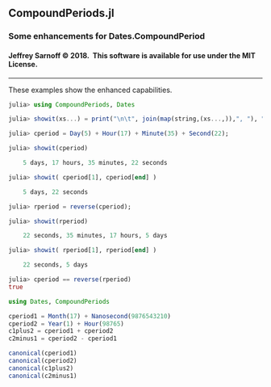 ## CompoundPeriods.jl
### Some enhancements for Dates.CompoundPeriod

#### Jeffrey Sarnoff &copy; 2018.&nbsp; This software is available for use under the MIT License.
-----

These examples show the enhanced capabilities.

```julia
julia> using CompoundPeriods, Dates

julia> showit(xs...) = print("\n\t", join(map(string,(xs...,)),", "), "\n");

julia> cperiod = Day(5) + Hour(17) + Minute(35) + Second(22);

julia> showit(cperiod)

	5 days, 17 hours, 35 minutes, 22 seconds

julia> showit( cperiod[1], cperiod[end] )

	5 days, 22 seconds

julia> rperiod = reverse(cperiod);

julia> showit(rperiod)

	22 seconds, 35 minutes, 17 hours, 5 days

julia> showit( rperiod[1], rperiod[end] )

	22 seconds, 5 days

julia> cperiod == reverse(rperiod)
true
```

```julia
using Dates, CompoundPeriods

cperiod1 = Month(17) + Nanosecond(9876543210)
cperiod2 = Year(1) + Hour(98765)
c1plus2 = cperiod1 + cperiod2
c2minus1 = cperiod2 - cperiod1

canonical(cperiod1)
canonical(cperiod2)
canonical(c1plus2)
canonical(c2minus1)
```
